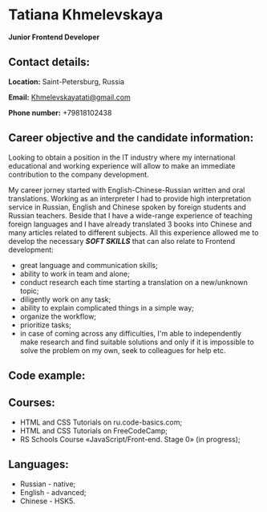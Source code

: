 # Tatiana Khmelevskaya
**Junior Frontend Developer**
## **Contact details:**

**Location:** Saint-Petersburg, Russia

**Email:** Khmelevskayatati@gmail.com

**Phone number:** +79818102438

## **Career objective and the candidate information:**

Looking to obtain a position in the IT industry where my international educational and working experience will allow to make an immediate contribution to the company development. 

My career jorney started with English-Chinese-Russian written and oral translations. Working as an interpreter I had to provide high interpretation service in Russian, English and Chinese spoken by foreign students and Russian teachers. Beside that I have a wide-range experience of teaching foreign languages and I have already translated 3 books into Chinese and many articles related to different subjects. All this experience allowed me to develop the necessary ***SOFT SKILLS*** that can also relate to Frontend development:

* great language and communication skills;
* ability to work in team and alone;
* conduct research each time starting a translation on a new/unknown topic;
* diligently work on any task;
* ability to explain complicated things in a simple way;
* organize the workflow;
* prioritize tasks;
* in case of coming across any difficulties, I'm able to independently make research and find suitable solutions and only if it is impossible to solve the problem on my own, seek to colleagues for help etc.

## Code example:

## Courses:
* HTML and CSS Tutorials on ru.code-basics.com;
* HTML and CSS Tutorials on FreeCodeCamp;
* RS Schools Course «JavaScript/Front-end. Stage 0» (in progress);

## Languages:
* Russian - native;
* English - advanced;
* Chinese - HSK5. 

